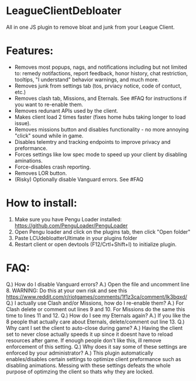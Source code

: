 # LeagueClientDebloater
All in one JS plugin to remove bloat and junk from your League Client.

# Features:
* Removes most popups, nags, and notifications including but not limited to: remedy notifactions, report feedback, honor history, chat restriction, tooltips, "I understand" behavior warnings, and much more.
* Removes junk from settings tab (tos, prviacy notice, code of contuct, etc.)
* Removes clash tab, Missions, and Eternals. See #FAQ for instructions if you want to re-enable them.
* Removes redunant APIs used by the client.
* Makes client load 2 times faster (fixes home hubs taking longer to load issue).
* Removes missions button and disables functionality - no more annoying "click" sound while in game.
* Disables telemtry and tracking endpoints to improve privacy and preformance.
* Forces settings like low spec mode to speed up your client by disabling aminations.
* Force-disables crash reporting.
* Removes LOR button.
* (Risky) Optionally disable Vanguard errors. See #FAQ
  
# How to install:
1) Make sure you have Pengu Loader installed: https://github.com/PenguLoader/PenguLoader
2) Open Pengu loader and click on the plugins tab, then click "Open folder"
3) Paste LCUdebloatterUltimate in your plugins folder 
4) Restart client or open devtools (F12/Crtl+Shift+I) to initialize plugin.

# FAQ:
Q.) How do I disable Vanguard errors?
A.) Open the file and uncomment line 8. WARNING: Do this at your own risk and see this https://www.reddit.com/r/riotgames/comments/1f1z3ca/comment/lk3bqxd/ 
Q.) I actually use Clash and/or Missions, how do I re-enable them?
A.) For Clash delete or comment out lines 9 and 10. For Missions do the same this time to lines 11 and 12.
Q.) How do I see my Eternals again?
A.) If you like the 8 people that actually care about Eternals, delete/comment out line 13.
Q.) Why cant I set the client to auto-close during game?
A.) Having the client set to never close actually speeds it up since it doesnt have to reload resources after game. If enough people don't like this, ill remove enforcement of this setting.
Q.) Why does it say some of these settings are enforced by your administrator?
A.) This plugin automatically enables/disables certain settings to optimize client preformance such as disabling animations. Messing with these settings defeats the whole purpose of optimzing the client so thats why they are locked.
